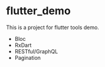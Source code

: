 # flutter_demo

This is a project for flutter tools demo.

- Bloc
- RxDart
- RESTful/GraphQL
- Pagination
